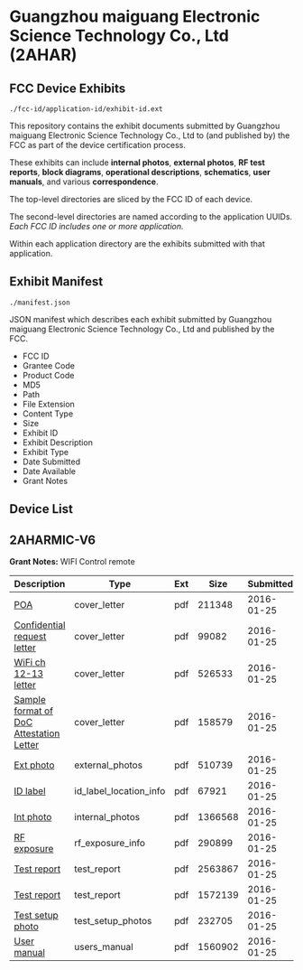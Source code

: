 # Guangzhou maiguang Electronic Science Technology Co., Ltd (2AHAR)
## FCC Device Exhibits

```
./fcc-id/application-id/exhibit-id.ext
```

This repository contains the exhibit documents submitted by Guangzhou maiguang Electronic Science Technology Co., Ltd to (and published by) the FCC as part of the device certification process.

These exhibits can include **internal photos**, **external photos**, **RF test reports**, **block diagrams**, **operational descriptions**, **schematics**, **user manuals**, and various **correspondence**.

The top-level directories are sliced by the FCC ID of each device.

The second-level directories are named according to the application UUIDs. *Each FCC ID includes one or more application.*

Within each application directory are the exhibits submitted with that application. 

## Exhibit Manifest

```
./manifest.json
```

JSON manifest which describes each exhibit submitted by Guangzhou maiguang Electronic Science Technology Co., Ltd and published by the FCC.

- FCC ID
- Grantee Code
- Product Code
- MD5
- Path
- File Extension
- Content Type
- Size
- Exhibit ID
- Exhibit Description
- Exhibit Type
- Date Submitted
- Date Available
- Grant Notes

## Device List
## 2AHARMIC-V6
**Grant Notes:** WIFI Control remote

| Description | Type | Ext | Size | Submitted | Available |
| ----------- | ---- | --- | ---- | --------- | --------- |
| [POA](2AHARMIC-V6/e7e0f289d113ab083be918ed866fa623/2883745.pdf) | cover_letter | pdf | 211348 | 2016-01-25 | 2016-01-26 |
| [Confidential request letter](2AHARMIC-V6/e7e0f289d113ab083be918ed866fa623/2883746.pdf) | cover_letter | pdf | 99082 | 2016-01-25 | 2016-01-26 |
| [WiFi ch 12-13 letter](2AHARMIC-V6/e7e0f289d113ab083be918ed866fa623/2883747.pdf) | cover_letter | pdf | 526533 | 2016-01-25 | 2016-01-26 |
| [Sample format of DoC Attestation Letter](2AHARMIC-V6/e7e0f289d113ab083be918ed866fa623/2883748.pdf) | cover_letter | pdf | 158579 | 2016-01-25 | 2016-01-26 |
| [Ext photo](2AHARMIC-V6/e7e0f289d113ab083be918ed866fa623/2883753.pdf) | external_photos | pdf | 510739 | 2016-01-25 | 2016-01-26 |
| [ID label](2AHARMIC-V6/e7e0f289d113ab083be918ed866fa623/2883755.pdf) | id_label_location_info | pdf | 67921 | 2016-01-25 | 2016-01-26 |
| [Int photo](2AHARMIC-V6/e7e0f289d113ab083be918ed866fa623/2883754.pdf) | internal_photos | pdf | 1366568 | 2016-01-25 | 2016-01-26 |
| [RF exposure](2AHARMIC-V6/e7e0f289d113ab083be918ed866fa623/2883749.pdf) | rf_exposure_info | pdf | 290899 | 2016-01-25 | 2016-01-26 |
| [Test report](2AHARMIC-V6/e7e0f289d113ab083be918ed866fa623/2883750.pdf) | test_report | pdf | 2563867 | 2016-01-25 | 2016-01-26 |
| [Test report](2AHARMIC-V6/e7e0f289d113ab083be918ed866fa623/2883751.pdf) | test_report | pdf | 1572139 | 2016-01-25 | 2016-01-26 |
| [Test setup photo](2AHARMIC-V6/e7e0f289d113ab083be918ed866fa623/2883752.pdf) | test_setup_photos | pdf | 232705 | 2016-01-25 | 2016-01-26 |
| [User manual](2AHARMIC-V6/e7e0f289d113ab083be918ed866fa623/2883756.pdf) | users_manual | pdf | 1560902 | 2016-01-25 | 2016-01-26 |
